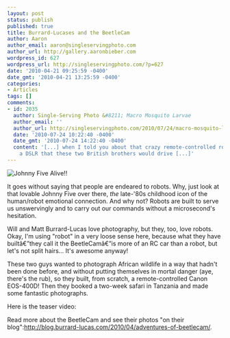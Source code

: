 ```yaml
---
layout: post
status: publish
published: true
title: Burrard-Lucases and the BeetleCam
author: Aaron
author_email: aaron@singleservingphoto.com
author_url: http://gallery.aaronbieber.com
wordpress_id: 627
wordpress_url: http://singleservingphoto.com/?p=627
date: '2010-04-21 09:25:59 -0400'
date_gmt: '2010-04-21 13:25:59 -0400'
categories:
- Articles
tags: []
comments:
- id: 2035
  author: Single-Serving Photo &#8211; Macro Mosquito Larvae
  author_email: ''
  author_url: http://singleservingphoto.com/2010/07/24/macro-mosquito-larvae/
  date: '2010-07-24 10:22:40 -0400'
  date_gmt: '2010-07-24 14:22:40 -0400'
  content: '[...] when I told you about that crazy remote-controlled robot carting
    a DSLR that these two British brothers would drive [...]'
---
```

![Johnny Five
Alive!!](http://singleservingphoto.com/wp-content/uploads/2010/04/johnny-five-259x300.jpg "Johnny Five")

It goes without saying that people are endeared to robots. Why, just
look at that lovable Johnny Five over there, _the_ late-'80s childhood
icon of the human/robot emotional connection. And why not? Robots are
built to serve us unswervingly and to carry out our commands without a
microsecond's hesitation.

Will and Matt Burrard-Lucas love photography, but they, too, love
robots. Okay, I'm using "robot" in a very loose sense here, because what
they have builtâ€”they call it the BeetleCamâ€”is more of an RC car than
a robot, but let's not split hairs... It's awesome anyway!

These two guys wanted to photograph African wildlife in a way that
hadn't been done before, and without putting themselves in mortal danger
(aye, there's the rub), so they built, from scratch, a remote-controlled
Canon EOS-400D! Then they booked a two-week safari in Tanzania and made
some fantastic photographs.

Here is the teaser video:

Read more about the BeetleCam and see their photos "on their
blog":http://blog.burrard-lucas.com/2010/04/adventures-of-beetlecam/.
